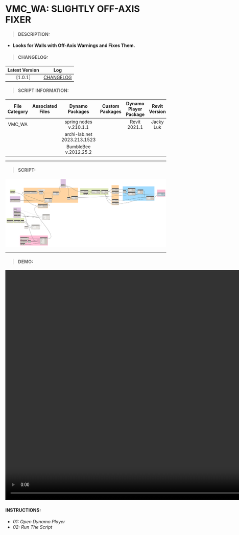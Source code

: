 # VMC_WA: SLIGHTLY OFF-AXIS FIXER

> #### DESCRIPTION: 
- **Looks for Walls with Off-Axis Warnings and Fixes Them.**

> #### CHANGELOG:

| Latest Version | Log |
| :-------: | :----: | 
|[1.0.1] | [CHANGELOG](/_scripts/_project/263_VMC/WALLS/VMC_WA_SighlyoffAxisFixer.md) |

> #### SCRIPT INFORMATION: 

| File Category| Associated Files | Dynamo Packages | Custom Packages | Dynamo Player Package | Revit Version | Author | Reviewed By | File Name & Location |
| :-------: | :----: | :---: | :---: | :---: | :---: | :---: | :--: | :--:
| VMC_WA |  | spring nodes v.210.1.1 | | Revit 2021.1 | Jacky Luk | | | VMC_WA_SighlyoffAxisFixer
| | | archi-lab.net 2023.213.1523
| | | BumbleBee v.2012.25.2

----------------------------------------------------------------
> #### SCRIPT: 
<img src="/_scripts/_project/263_VMC/WALLS/images/VMC_WA_SightlyoffAxisFixer.png">


------------------------------------------------------------------------------

> #### DEMO: 
<video width="1280" height="720" controls>
 <source src="/_scripts/_project/263_VMC/WALLS/demo/VMC_WA_SighlyoffAxisFixer.mp4" type="video/mp4">
</video>

#### INSTRUCTIONS: 
- *01: Open Dynamo Player*
- *02: Run The Script*